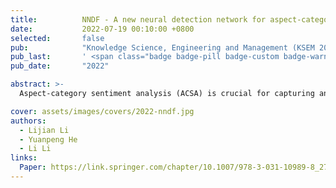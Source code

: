 ```yaml
---
title:          NNDF - A new neural detection network for aspect-category sentiment analysis
date:           2022-07-19 00:10:00 +0800
selected:       false
pub:            "Knowledge Science, Engineering and Management (KSEM 2022)"
pub_last:       ' <span class="badge badge-pill badge-custom badge-warning">CCF C</span> '
pub_date:       "2022"

abstract: >-
  Aspect-category sentiment analysis (ACSA) is crucial for capturing and understanding sentiment polarities of aspect categories hidden behind in sentences or documents automatically. Nevertheless, existing methods have not modeled semantic dependencies of aspect terms and specified entity’s aspect category in sentences. In this paper, we propose a New Neural Detection Network, named NNDF in short, to enhance the ACSA performance. Specifically, representations of input sentences and aspect categories contained in our method are generated by a CNN-pooling-BiLSTM structure respectively, where sentences are represented based on their contextual words and aspect categories are represented based on word embeddings of entities category-specific. Then, a Transformer-based encoder is used to model implicit dependency of sentence contexts and aspect categories of entities in sentences. Finally, the embedding of aspect-category is learned by the novel bidirectional attention mechanism for the sentiment classification. Besides, experiments conducted on Restaurant and MAMS benchmark datasets for the task demonstrate that NNDF achieves more accurate prediction results as compared to several state-of-the-art baselines.

cover: assets/images/covers/2022-nndf.jpg
authors:
  - Lijian Li
  - Yuanpeng He
  - Li Li 
links:
  Paper: https://link.springer.com/chapter/10.1007/978-3-031-10989-8_27
---
```

